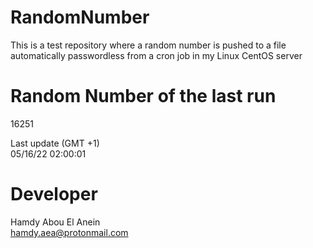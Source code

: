 # RandomNumber    
This is a test repository where a random number is pushed to a file automatically passwordless from a cron job in my Linux CentOS server    
# Random Number of the last run   
16251
      
Last update (GMT +1)    
05/16/22 02:00:01
# Developer    
Hamdy Abou El Anein   
hamdy.aea@protonmail.com
